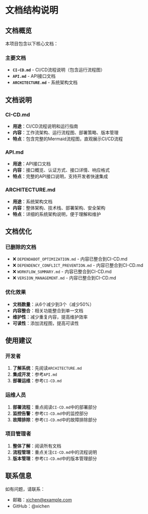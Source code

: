 # 文档结构说明

## 文档概览

本项目包含以下核心文档：

### 主要文档
- **`CI-CD.md`** - CI/CD流程说明（包含运行流程图）
- **`API.md`** - API接口文档
- **`ARCHITECTURE.md`** - 系统架构文档

## 文档说明

### CI-CD.md
- **用途**：CI/CD流程说明和运行指南
- **内容**：工作流架构、运行流程图、部署策略、版本管理
- **特点**：包含完整的Mermaid流程图，直观展示CI/CD流程

### API.md
- **用途**：API接口文档
- **内容**：接口概览、认证方式、接口详情、响应格式
- **特点**：完整的API接口说明，支持开发者快速集成

### ARCHITECTURE.md
- **用途**：系统架构文档
- **内容**：整体架构、技术栈、部署架构、安全架构
- **特点**：详细的系统架构说明，便于理解和维护

## 文档优化

### 已删除的文档
- ❌ `DEPENDABOT_OPTIMIZATION.md` - 内容已整合到CI-CD.md
- ❌ `DEPENDENCY_CONFLICT_PREVENTION.md` - 内容已整合到CI-CD.md
- ❌ `WORKFLOW_SUMMARY.md` - 内容已整合到CI-CD.md
- ❌ `VERSION_MANAGEMENT.md` - 内容已整合到CI-CD.md

### 优化效果
- **文档数量**：从6个减少到3个（减少50%）
- **内容整合**：相关功能整合到单一文档
- **维护性**：减少重复内容，提高维护效率
- **可读性**：添加流程图，提高可读性

## 使用建议

### 开发者
1. **了解系统**：先阅读`ARCHITECTURE.md`
2. **集成开发**：参考`API.md`
3. **部署运维**：参考`CI-CD.md`

### 运维人员
1. **部署流程**：重点阅读`CI-CD.md`中的部署部分
2. **监控告警**：参考`CI-CD.md`中的监控部分
3. **故障排除**：参考`CI-CD.md`中的故障排除部分

### 项目管理者
1. **整体了解**：阅读所有文档
2. **流程管理**：重点关注`CI-CD.md`中的流程说明
3. **版本管理**：参考`CI-CD.md`中的版本管理部分

## 联系信息

如有问题，请联系：
- 邮箱：xichen@example.com
- GitHub：@xichen
